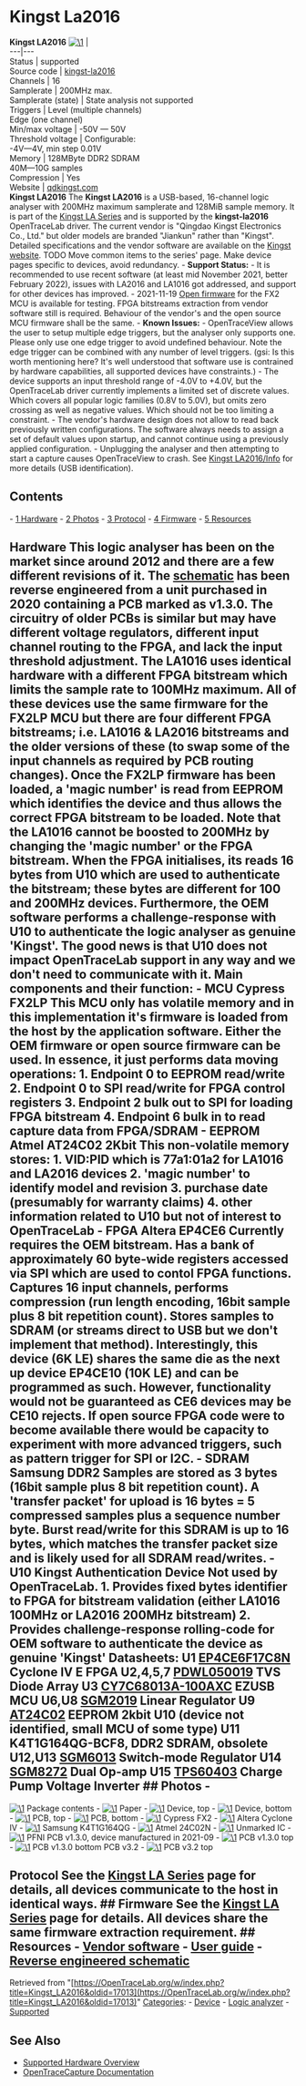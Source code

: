 # Kingst La2016

**Kingst LA2016** [![\1](../../assets/hardware/general/\2)](./File:Kingst_la2016_mugshot.png.html) |   
---|---  
Status | supported  
Source code | [kingst-la2016](http://github.com/OpenTraceLab/?p=OpenTraceCapture.git;a=tree;f=src/hardware/kingst-la2016)  
Channels | 16  
Samplerate | 200MHz max.  
Samplerate (state) | State analysis not supported  
Triggers | Level (multiple channels)  
Edge (one channel)  
Min/max voltage | -50V — 50V  
Threshold voltage | Configurable:  
-4V—4V, min step 0.01V  
Memory | 128MByte DDR2 SDRAM  
40M—10G samples  
Compression | Yes  
Website | [qdkingst.com](http://www.qdkingst.com/en)  
**Kingst LA2016** The **Kingst LA2016** is a USB-based, 16-channel logic analyser with 200MHz maximum samplerate and 128MiB sample memory. It is part of the [Kingst LA Series](Kingst_LA_Series.html "Kingst LA Series") and is supported by the **kingst-la2016** OpenTraceLab driver. The current vendor is "Qingdao Kingst Electronics Co., Ltd." but older models are branded "Jiankun" rather than "Kingst". Detailed specifications and the vendor software are available on the [Kingst website](http://www.qdkingst.com/en/products). TODO Move common items to the series' page. Make device pages specific to devices, avoid redundancy. \- **Support Status:** \- It is recommended to use recent software (at least mid November 2021, better February 2022), issues with LA2016 and LA1016 got addressed, and support for other devices has improved. \- 2021-11-19 [Open firmware](https://github.com/opentracelab/OpenTraceLab-firmware/pull/1) for the FX2 MCU is available for testing. FPGA bitstreams extraction from vendor software still is required. Behaviour of the vendor's and the open source MCU firmware shall be the same. \- **Known Issues:** \- OpenTraceView allows the user to setup multiple edge triggers, but the analyser only supports one. Please only use one edge trigger to avoid undefined behaviour. Note the edge trigger can be combined with any number of level triggers. (gsi: Is this worth mentioning here? It's well understood that software use is contrained by hardware capabilities, all supported devices have constraints.) \- The device supports an input threshold range of -4.0V to +4.0V, but the OpenTraceLab driver currently implements a limited set of discrete values. Which covers all popular logic families (0.8V to 5.0V), but omits zero crossing as well as negative values. Which should not be too limiting a constraint. \- The vendor's hardware design does not allow to read back previously written configurations. The software always needs to assign a set of default values upon startup, and cannot continue using a previously applied configuration. \- Unplugging the analyser and then attempting to start a capture causes OpenTraceView to crash. See [Kingst LA2016/Info](Kingst_LA2016/Info.html "Kingst LA2016/Info") for more details (USB identification). 
## Contents 
\- [1 Hardware](Kingst_LA2016.html#Hardware) \- [2 Photos](Kingst_LA2016.html#Photos) \- [3 Protocol](Kingst_LA2016.html#Protocol) \- [4 Firmware](Kingst_LA2016.html#Firmware) \- [5 Resources](Kingst_LA2016.html#Resources) 
## Hardware This logic analyser has been on the market since around 2012 and there are a few different revisions of it. The [schematic](https://OpenTraceLab.org/wimg/2/26/Kingst_LA2016_LA1016_Schematic.zip "Kingst LA2016 LA1016 Schematic.zip") has been reverse engineered from a unit purchased in 2020 containing a PCB marked as v1.3.0. The circuitry of older PCBs is similar but may have different voltage regulators, different input channel routing to the FPGA, and lack the input threshold adjustment. The LA1016 uses identical hardware with a different FPGA bitstream which limits the sample rate to 100MHz maximum. All of these devices use the same firmware for the FX2LP MCU but there are four different FPGA bitstreams; i.e. LA1016 & LA2016 bitstreams and the older versions of these (to swap some of the input channels as required by PCB routing changes). Once the FX2LP firmware has been loaded, a 'magic number' is read from EEPROM which identifies the device and thus allows the correct FPGA bitstream to be loaded. Note that the LA1016 cannot be boosted to 200MHz by changing the 'magic number' or the FPGA bitstream. When the FPGA initialises, its reads 16 bytes from U10 which are used to authenticate the bitstream; these bytes are different for 100 and 200MHz devices. Furthermore, the OEM software performs a challenge-response with U10 to authenticate the logic analyser as genuine 'Kingst'. The good news is that U10 does not impact OpenTraceLab support in any way and we don't need to communicate with it. Main components and their function: \- **MCU** Cypress FX2LP This MCU only has volatile memory and in this implementation it's firmware is loaded from the host by the application software. Either the OEM firmware or open source firmware can be used. In essence, it just performs data moving operations: 1\. Endpoint 0 to EEPROM read/write 2\. Endpoint 0 to SPI read/write for FPGA control registers 3\. Endpoint 2 bulk out to SPI for loading FPGA bitstream 4\. Endpoint 6 bulk in to read capture data from FPGA/SDRAM \- **EEPROM** Atmel AT24C02 2Kbit This non-volatile memory stores: 1\. VID:PID which is 77a1:01a2 for LA1016 and LA2016 devices 2\. 'magic number' to identify model and revision 3\. purchase date (presumably for warranty claims) 4\. other information related to U10 but not of interest to OpenTraceLab \- **FPGA** Altera EP4CE6 Currently requires the OEM bitstream. Has a bank of approximately 60 byte-wide registers accessed via SPI which are used to contol FPGA functions. Captures 16 input channels, performs compression (run length encoding, 16bit sample plus 8 bit repetition count). Stores samples to SDRAM (or streams direct to USB but we don't implement that method). Interestingly, this device (6K LE) shares the same die as the next up device EP4CE10 (10K LE) and can be programmed as such. However, functionality would not be guaranteed as CE6 devices may be CE10 rejects. If open source FPGA code were to become available there would be capacity to experiment with more advanced triggers, such as pattern trigger for SPI or I2C. \- **SDRAM** Samsung DDR2 Samples are stored as 3 bytes (16bit sample plus 8 bit repetition count). A 'transfer packet' for upload is 16 bytes = 5 compressed samples plus a sequence number byte. Burst read/write for this SDRAM is up to 16 bytes, which matches the transfer packet size and is likely used for all SDRAM read/writes. \- **U10** Kingst Authentication Device Not used by OpenTraceLab. 1\. Provides fixed bytes identifier to FPGA for bitstream validation (either LA1016 100MHz or LA2016 200MHz bitstream) 2\. Provides challenge-response rolling-code for OEM software to authenticate the device as genuine 'Kingst' Datasheets: U1 [EP4CE6F17C8N](https://www.intel.com/content/www/us/en/products/programmable/fpga/cyclone-iv.html) Cyclone IV E FPGA U2,4,5,7 [PDWL050019](http://sxsemi.com/upfile/PDWL050019-SOT236.pdf) TVS Diode Array U3 [CY7C68013A-100AXC](https://www.cypress.com/part/cy7c68013a-100axc) EZUSB MCU U6,U8 [SGM2019](http://www.sg-micro.com/show-product-510.html) Linear Regulator U9 [AT24C02](https://www.microchip.com/wwwproducts/en/AT24C02C) EEPROM 2kbit U10 (device not identified, small MCU of some type) U11 K4T1G164QG-BCF8, DDR2 SDRAM, obsolete U12,U13 [SGM6013](http://www.sg-micro.com/show-product-519.html) Switch-mode Regulator U14 [SGM8272](http://www.sg-micro.com/show-product-203.html) Dual Op-amp U15 [TPS60403](http://www.ti.com/lit/ds/symlink/tps60403.pdf) Charge Pump Voltage Inverter ## Photos \- 
[![\1](../../assets/hardware/general/\2)](./File:Kingst_la2016_package_contents.jpg.html)
Package contents
\- 
[![\1](../../assets/hardware/general/\2)](./File:Kingst_la2016_paper.jpg.html)
Paper
\- 
[![\1](../../assets/hardware/general/\2)](./File:Kingst_la2016_device_top.jpg.html)
Device, top
\- 
[![\1](../../assets/hardware/general/\2)](./File:Kingst_la2016_device_bottom.jpg.html)
Device, bottom
\- 
[![\1](../../assets/hardware/general/\2)](./File:Kingst_la2016_pcb_top.jpg.html)
PCB, top
\- 
[![\1](../../assets/hardware/general/\2)](./File:Kingst_la2016_pcb_bottom.jpg.html)
PCB, bottom
\- 
[![\1](../../assets/hardware/general/\2)](./File:Kingst_la2016_cypress_fx2.jpg.html)
Cypress FX2
\- 
[![\1](../../assets/hardware/general/\2)](./File:Kingst_la2016_altera_cyclone4_ep4ce6f17c8n.jpg.html)
Altera Cyclone IV
\- 
[![\1](../../assets/hardware/general/\2)](./File:Kingst_la2016_samsung_k4t1g164qg.jpg.html)
Samsung K4T1G164QG
\- 
[![\1](../../assets/hardware/general/\2)](./File:Kingst_la2016_atmel_24c02n.jpg.html)
Atmel 24C02N
\- 
[![\1](../../assets/hardware/general/\2)](./File:Kingst_la2016_unmarked_ic.jpg.html)
Unmarked IC
\- 
[![\1](../../assets/hardware/general/\2)](./File:Kingst_la2016_fpni.jpg.html)
PFNI
PCB v1.3.0, device manufactured in 2021-09 \- 
[![\1](../../assets/hardware/general/\2)](./File:Kingst-la2016-pcb-1.3.0-top.png.html)
PCB v1.3.0 top
\- 
[![\1](../../assets/hardware/general/\2)](./File:Kingst-la2016-pcb-1.3.0-bottom.png.html)
PCB v1.3.0 bottom
PCB v3.2 \- 
[![\1](../../assets/hardware/general/\2)](./File:La2016-v3.2.jpeg.html)
PCB v3.2 top
## Protocol See the [Kingst LA Series](Kingst_LA_Series.html "Kingst LA Series") page for details, all devices communicate to the host in identical ways. ## Firmware See the [Kingst LA Series](Kingst_LA_Series.html "Kingst LA Series") page for details. All devices share the same firmware extraction requirement. ## Resources \- [Vendor software](http://www.qdkingst.com/en/download) \- [User guide](http://www.qdkingst.com/download/vis_ug_en) \- [Reverse engineered schematic](https://OpenTraceLab.org/wimg/2/26/Kingst_LA2016_LA1016_Schematic.zip "Kingst LA2016 LA1016 Schematic.zip")
Retrieved from "[https://OpenTraceLab.org/w/index.php?title=Kingst_LA2016&oldid=17013](https://OpenTraceLab.org/w/index.php?title=Kingst_LA2016&oldid=17013)" 
[Categories](specialcategories-specialcategories.md): \- [Device](./Category:Device.html "Category:Device") \- [Logic analyzer](./Category:Logic_analyzer.html "Category:Logic analyzer") \- [Supported](./Category:Supported.html "Category:Supported")

## See Also
- [Supported Hardware Overview](../supported-hardware.md)
- [OpenTraceCapture Documentation](../../opentracecapture/overview.md)
